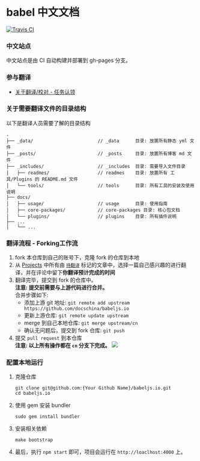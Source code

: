 # babel 中文文档
[![Travis CI](https://api.travis-ci.org/docschina/babeljs.io.svg?branch=cn)](https://travis-ci.org/docschina/babeljs.io/)
### 中文站点
中文站点是由 CI 自动构建并部署到 gh-pages 分支。
### 参与翻译
* [关于翻译/校对 - 任务认领](https://github.com/docschina/babeljs.io/issues/1)

### 关于需要翻译文件的目录结构

以下是翻译人员需要了解的目录结构

```
.
├── _data/                        // _data      目录: 放置所有静态 yml 文件
├── _posts/                       // _posts     目录: 放置所有博客 md 文件
├── _includes/                    // _includes  目录: 需要导入文件目录
│   ├── readmes/                  // readmes    目录: 放置所有 工具/Plugins 的 README.md 文件 
│   └── tools/                    // tools      目录: 所有工具的安装及使用说明
├── docs/ 					    
│   ├── usage/                    // usage      目录: 使用指南
│   ├── core-packages/            // core-packages 目录: 核心包文档
│   └── plugins/                  // plugins    目录: 所有插件说明
├── ...                       
│   └── ...
```

### 翻译流程 - Forking工作流
1. fork 本仓库到自己的账号下，克隆 fork 的仓库到本地
2. 从 [Projects](https://github.com/docschina/babeljs.io/projects/1) 中所有由 [`待翻译`](https://github.com/docschina/babeljs.io/projects/1?card_filter_query=label%3A%E5%BE%85%E7%BF%BB%E8%AF%91) 标记的文章中，选择一篇自己感兴趣的进行翻译，并在评论中留下**你翻译预计完成的时间**
3. 翻译完毕，提交到 fork 的仓库中。<br>
	**注意: 提交前需要与上游代码进行合并。**<br>
	合并步骤如下:
	* 添加上游 git 地址: `git remote add upstream https://github.com/docschina/babeljs.io`
	* 更新上游仓库: `git remote update upstream`
	* merge 到自己本地仓库: `git merge upstream/cn`
	* 确认无问题后，提交到 fork 仓库: `git push`
4. 提交 `pull request` 到本仓库<br>
**注意: 以上所有操作都在 `cn` 分支下完成。**
![](http://oypz34fc0.bkt.clouddn.com/image/png/babel%E7%BF%BB%E8%AF%91%E6%B5%81%E7%A8%8B%E5%9B%BE.png)

### 配置本地运行
1. 克隆仓库

	```
	git clone git@github.com:{Your Github Name}/babeljs.io.git
	cd babeljs.io
	```
2. 使用 gem 安装 bundler 
	
	```
	sudo gem install bundler
	```

3. 安装相关依赖

	```
	make bootstrap
	```
4. 最后，执行 `npm start` 即可，项目会运行在 `http://loaclhost:4000` 上。	
